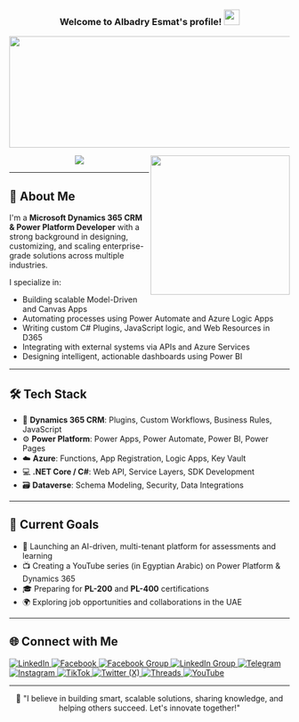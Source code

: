 <h3 align="center">
  Welcome to Albadry Esmat's profile!
  <img src="https://media.giphy.com/media/hvRJCLFzcasrR4ia7z/giphy.gif" width="28">
</h3>

<p align="center">
  <img width="1000" height="200" src="https://www.msci.com/documents/portlet_file_entry/1296102/10893967/d55a9545-da30-f768-a7bd-ab61a6637dfd">
</p>

<img width="250" align="right" src="https://c.tenor.com/_DOBjnGspYAAAAAM/code-coding.gif">

<p align="center">
  <a href="https://github.com/DenverCoder1/readme-typing-svg">
    <img src="https://readme-typing-svg.herokuapp.com/?lines=Microsoft%20Dynamics%20365%20CRM%20Developer;Power%20Platform%20Specialist;Always%20Learning%20and%20Building&font=Fira%20Code&center=true&width=550&height=45&color=f75c7e&vCenter=true&size=22">
  </a>
</p>

---

## 👋 About Me

I'm a **Microsoft Dynamics 365 CRM & Power Platform Developer** with a strong background in designing, customizing, and scaling enterprise-grade solutions across multiple industries.

I specialize in:

- Building scalable Model-Driven and Canvas Apps  
- Automating processes using Power Automate and Azure Logic Apps  
- Writing custom C# Plugins, JavaScript logic, and Web Resources in D365  
- Integrating with external systems via APIs and Azure Services  
- Designing intelligent, actionable dashboards using Power BI  

---

## 🛠️ Tech Stack

- 💼 **Dynamics 365 CRM**: Plugins, Custom Workflows, Business Rules, JavaScript  
- ⚙️ **Power Platform**: Power Apps, Power Automate, Power BI, Power Pages  
- ☁️ **Azure**: Functions, App Registration, Logic Apps, Key Vault  
- 💻 **.NET Core / C#**: Web API, Service Layers, SDK Development  
- 🗃️ **Dataverse**: Schema Modeling, Security, Data Integrations  

---

## 🎯 Current Goals

- 🚀 Launching an AI-driven, multi-tenant platform for assessments and learning  
- 📺 Creating a YouTube series (in Egyptian Arabic) on Power Platform & Dynamics 365  
- 🎓 Preparing for **PL-200** and **PL-400** certifications  
- 🌍 Exploring job opportunities and collaborations in the UAE  

---

## 🌐 Connect with Me

<p align="left">

  <a href="https://www.linkedin.com/in/albadry-esmat-mohamed/" target="_blank">
    <img alt="LinkedIn" src="https://img.shields.io/badge/LinkedIn-0077B5?style=for-the-badge&logo=linkedin&logoColor=white">
  </a>

  <a href="https://www.facebook.com/profile.php?id=61577954542577" target="_blank">
    <img alt="Facebook" src="https://img.shields.io/badge/Facebook%20Page-1877F2?style=for-the-badge&logo=facebook&logoColor=white">
  </a>

  <a href="https://www.facebook.com/groups/1066590518938579" target="_blank">
    <img alt="Facebook Group" src="https://img.shields.io/badge/Facebook%20Group-1877F2?style=for-the-badge&logo=facebook&logoColor=white">
  </a>

  <a href="https://www.linkedin.com/groups/10013343/" target="_blank">
    <img alt="LinkedIn Group" src="https://img.shields.io/badge/LinkedIn%20Group-0077B5?style=for-the-badge&logo=linkedin&logoColor=white">
  </a>

  <a href="https://t.me/+vDg7qI_yBAdlZjg8" target="_blank">
    <img alt="Telegram" src="https://img.shields.io/badge/Telegram-26A5E4?style=for-the-badge&logo=telegram&logoColor=white">
  </a>

  <a href="https://www.instagram.com/albadryacademy365/" target="_blank">
    <img alt="Instagram" src="https://img.shields.io/badge/Instagram-E4405F?style=for-the-badge&logo=instagram&logoColor=white">
  </a>

  <a href="https://www.tiktok.com/@albadryacademy365" target="_blank">
    <img alt="TikTok" src="https://img.shields.io/badge/TikTok-000000?style=for-the-badge&logo=tiktok&logoColor=white">
  </a>

  <a href="https://x.com/albadry_academy" target="_blank">
    <img alt="Twitter (X)" src="https://img.shields.io/badge/Twitter/X-1DA1F2?style=for-the-badge&logo=twitter&logoColor=white">
  </a>

  <a href="https://www.threads.com/@albadryacademy365" target="_blank">
    <img alt="Threads" src="https://img.shields.io/badge/Threads-000000?style=for-the-badge&logo=threads&logoColor=white">
  </a>

  <a href="https://www.youtube.com/@AlbadryAcademy365" target="_blank">
    <img alt="YouTube" src="https://img.shields.io/badge/YouTube-FF0000?style=for-the-badge&logo=youtube&logoColor=white">
  </a>

</p>

---

<p align="center">
  🚀 "I believe in building smart, scalable solutions, sharing knowledge, and helping others succeed. Let's innovate together!"
</p>
